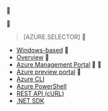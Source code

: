 <!-- not suitable for Mooncake -->


<!-- not suitable for Mooncake -->


> [AZURE.SELECTOR]

- [Windows-based](/documentation/articles/hdinsight-provision-clusters-v1)

- [Overview](/documentation/articles/hdinsight-provision-clusters-v1)

- [Azure Management Portal](/documentation/articles/hdinsight-hadoop-create-linux-clusters-portal)


- [Azure preview portal](/documentation/articles/hdinsight-hadoop-create-linux-clusters-portal)

- [Azure CLI](/documentation/articles/hdinsight-hadoop-create-linux-clusters-azure-cli)
- [Azure PowerShell](/documentation/articles/hdinsight-hadoop-create-linux-clusters-azure-powershell)
- [REST API (cURL)](/documentation/articles/hdinsight-hadoop-create-linux-clusters-curl-rest)
- [.NET SDK](/documentation/articles/hdinsight-hadoop-create-linux-clusters-dotnet-sdk)